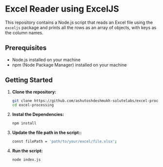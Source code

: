 # Excel Reader using ExcelJS

This repository contains a Node.js script that reads an Excel file using the `exceljs` package and prints all the rows as an array of objects, with keys as the column names.

## Prerequisites

- Node.js installed on your machine
- npm (Node Package Manager) installed on your machine

## Getting Started

1. **Clone the repository:**

   ```sh
   git clone https://github.com/ashutoshdeshmukh-solutelabs/excel-processing.git 
   cd excel-processing

2. **Instal the Dependencies:**

   ```sh
   npm install

3. **Update the file path in the script::**

   ```sh
   const filePath = 'path/to/your/excel/file.xlsx';

4. **Run the script:**

   ```sh
   node index.js

